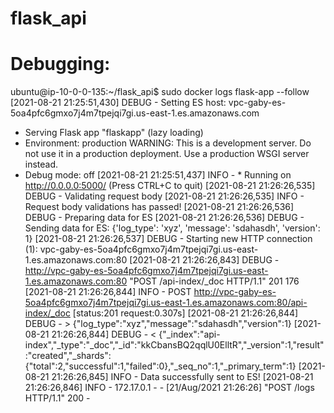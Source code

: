 # flask_api

# Debugging:
ubuntu@ip-10-0-0-135:~/flask_api$ sudo docker logs flask-app --follow
[2021-08-21 21:25:51,430] DEBUG - Setting ES host: vpc-gaby-es-5oa4pfc6gmxo7j4m7tpejqi7gi.us-east-1.es.amazonaws.com
 * Serving Flask app "flaskapp" (lazy loading)
 * Environment: production
   WARNING: This is a development server. Do not use it in a production deployment.
   Use a production WSGI server instead.
 * Debug mode: off
[2021-08-21 21:25:51,437] INFO -  * Running on http://0.0.0.0:5000/ (Press CTRL+C to quit)
[2021-08-21 21:26:26,535] DEBUG - Validating request body
[2021-08-21 21:26:26,535] INFO - Request body validations has passed!
[2021-08-21 21:26:26,536] DEBUG - Preparing data for ES
[2021-08-21 21:26:26,536] DEBUG - Sending data for ES: {'log_type': 'xyz', 'message': 'sdahasdh', 'version': 1}
[2021-08-21 21:26:26,537] DEBUG - Starting new HTTP connection (1): vpc-gaby-es-5oa4pfc6gmxo7j4m7tpejqi7gi.us-east-1.es.amazonaws.com:80
[2021-08-21 21:26:26,843] DEBUG - http://vpc-gaby-es-5oa4pfc6gmxo7j4m7tpejqi7gi.us-east-1.es.amazonaws.com:80 "POST /api-index/_doc HTTP/1.1" 201 176
[2021-08-21 21:26:26,844] INFO - POST http://vpc-gaby-es-5oa4pfc6gmxo7j4m7tpejqi7gi.us-east-1.es.amazonaws.com:80/api-index/_doc [status:201 request:0.307s]
[2021-08-21 21:26:26,844] DEBUG - > {"log_type":"xyz","message":"sdahasdh","version":1}
[2021-08-21 21:26:26,844] DEBUG - < {"_index":"api-index","_type":"_doc","_id":"kkCbansBQ2qqlU0ElltR","_version":1,"result":"created","_shards":{"total":2,"successful":1,"failed":0},"_seq_no":1,"_primary_term":1}
[2021-08-21 21:26:26,845] INFO - Data successfully sent to ES!
[2021-08-21 21:26:26,846] INFO - 172.17.0.1 - - [21/Aug/2021 21:26:26] "POST /logs HTTP/1.1" 200 -
